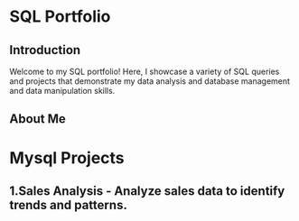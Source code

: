# SQL Portfolio

## Introduction
Welcome to my SQL portfolio! Here, I showcase a variety of SQL queries and projects that demonstrate my data analysis and database management and data manipulation skills.


## About Me

# Mysql Projects


## 1.Sales Analysis  - Analyze sales data to identify trends and patterns.


  


